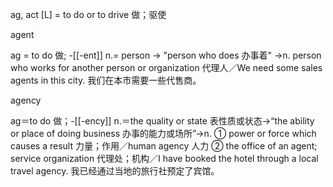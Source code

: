 ag, act [L] = to do or to drive 做；驱使

agent 

ag = to do 做;  -[[-ent]] n.= person  -> "person who does 办事着" ->n. person who works for another person or organization 代理⼈／We need some sales agents in this city. 我们在本市需要⼀些代售商。

agency 

ag＝to do 做；-[[-ency]] n.＝the quality or state 表性质或状态→“the ability or place of doing business 办事的能⼒或场所”→n. ① power or force which causes a result ⼒量；作⽤／human agency ⼈⼒ ② the office of an agent; service organization 代理处；机构／I have booked the hotel through a local travel agency. 我已经通过当地的旅⾏社预定了宾馆。


